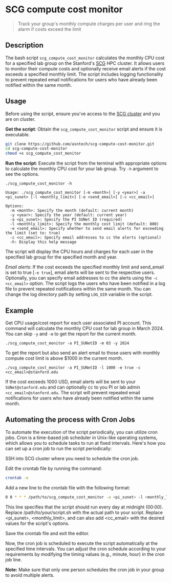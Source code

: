 # SCG compute cost monitor
> Track your group's monthly compute charges per user and ring the alarm if costs exceed the limit

## Description
The bash script `scg_compute_cost_monitor` calculates the monthly CPU cost for a specified lab group on the Stanford's [SCG](https://login.scg.stanford.edu/) HPC cluster. It allows users to monitor their compute costs and optionally receive email alerts if the cost exceeds a specified monthly limit. The script includes logging functionality to prevent repeated email notifications for users who have already been notified within the same month.

## Usage
Before using the script, ensure you've access to the [SCG cluster](https://login.scg.stanford.edu/) and you are on cluster.

**Get the script**: Obtain the `scg_compute_cost_monitor` script and ensure it is executable.

```bash
git clone https://github.com/asntech/scg-compute-cost-monitor.git
cd scg-compute-cost-monitor
chmod +x scg_compute_cost_monitor
```
**Run the script**: Execute the script from the terminal with appropriate options to calculate the monthly CPU cost for your lab group. Try `-h` argument to see the options.

```
./scg_compute_cost_monitor -h

Usage: ./scg_compute_cost_monitor [-m <month>] [-y <year>] -a <pi_sunet> [-l <monthly_limit>] [-e <send_email>] [-c <cc_email>]

Options:
  -m <month>: Specify the month (default: current month)
  -y <year>: Specify the year (default: current year)
  -a <pi_sunet>: Specify the PI SUNet ID (required)
  -l <monthly_limit>: Specify the monthly cost limit (default: 800)
  -e <send_email>: Specify whether to send email alerts for exceeding the limit (set to: true)
  -c <cc_email>: Specify email addresses to cc the alerts (optional)
  -h: Display this help message

  ```

The script will display the CPU hours and charges for each user in the specified lab group for the specified month and year.

*Email alerts*: If the cost exceeds the specified monthly limit and send_email is set to true [`-e true`], email alerts will be sent to the respective users. Optionally, you can specify email addresses to cc the alerts using the `-c <cc_email>` option. The script logs the users who have been notified in a log file to prevent repeated notifications within the same month. You can change the log directory path by setting `LOG_DIR` variable in the script.

## Example

Get CPU usage/cost report for each user associated PI account. This command will calculate the monthly CPU cost for lab group in March 2024. You can skip `-y` and `-m` to get the report for the current month. 

```
./scg_compute_cost_monitor -a PI_SUNetID -m 03 -y 2024
```

To get the report but also send an alert email to those users with monthly compute cost limit is above $1000 in the current month. 
```
./scg_compute_cost_monitor -a PI_SUNetID -l 1000 -e true -c <cc_email>@stanford.edu
```
If the cost exceeds 1000 USD, email alerts will be sent to your `SUNet@stanford.edu` and can optionally cc to you PI or lab admin `<cc_email>@stanford.edu`. The script will prevent repeated email notifications for users who have already been notified within the same month.

## Automating the process with Cron Jobs
To automate the execution of the script periodically, you can utilize cron jobs. Cron is a time-based job scheduler in Unix-like operating systems, which allows you to schedule tasks to run at fixed intervals. Here's how you can set up a cron job to run the script periodically:

SSH into SCG cluster where you need to schedule the cron job.

Edit the crontab file by running the command:

```bash
crontab -e
```

Add a new line to the crontab file with the following format:

```bash
0 0 * * * /path/to/scg_compute_cost_monitor -a <pi_sunet> -l <monthly_limit> -e true -c <cc_email>
```

This line specifies that the script should run every day at midnight (00:00).
Replace /path/to/your/script.sh with the actual path to your script.
Replace <pi_sunet>, <monthly_limit>, and can also add <cc_email> with the desired values for the script's options.

Save the crontab file and exit the editor.

Now, the cron job is scheduled to execute the script automatically at the specified time intervals. You can adjust the cron schedule according to your requirements by modifying the timing values (e.g., minute, hour) in the cron job line.

**Note:** Make sure that only one person schedules the cron job in your group to avoid multiple alerts.

